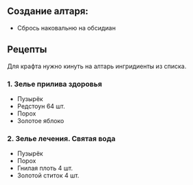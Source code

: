 ## Создание алтаря:
- Сбрось наковальню на обсидиан

## Рецепты
Для крафта нужно кинуть на алтарь ингридиенты из списка.
### 1. Зелье прилива здоровья
- Пузырёк
- Редстоун 64 шт.
- Порох
- Золотое яблоко

### 2. Зелье лечения. Святая вода
- Пузырёк
- Порох
- Гнилая плоть 4 шт.
- Золотой ститок 4 шт.
